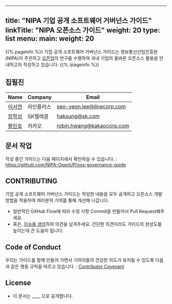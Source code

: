 
---
title: "NIPA 기업 공개 소프트웨어 거버넌스 가이드"
linkTitle: "NIPA 오픈소스 가이드"
weight: 20
type: list
menu:
  main:
    weight: 20
---

{{% pageinfo %}}
기업 공개 소프트웨어 거버넌스 가이드는 정보통신산업진흥원(NIPA)이 주관하고 [오픈업](https://www.oss.kr/open_up_intro)이 연구를 수행하여 국내 기업의 올바른 오픈소스 활용을 안내하고자 작성하고 있습니다. 
{{% /pageinfo %}}



## 집필진

| Name | Company | Email |
|--|--|--|
| [이서연](https://github.com/syleeeee) | 라인플러스| seo-yeon.lee@linecorp.com |
| [장학성](https://github.com/haksungjang) | SK텔레콤 | haksung@sk.com |
| [황민호](https://github.com/revfactory) | 카카오 | robin.hwang@kakaocorp.com |

## 문서 작업

작성 중인 가이드는 다음 페이지에서 확인하실 수 있습니다. : https://github.com/NIPA-OpenUP/oss-governance-guide

## CONTRIBUTING

기업 공개 소프트웨어 거버넌스 가이드는 작성한 내용을 모두 공개하고 오픈소스 개발 방법을 적용하여 여러분의 기여를 통해 개선해 나갑니다. 
* 일반적인 GitHub Flow에 따라 수정 사항 Commit을 만들어서 Pull Request해주세요.
* 혹은, [이슈를 생성](https://github.com/NIPA-OpenUP/oss-governance-guide/issues/new)하여 의견을 남겨주세요. 간단한 의견이라도 가이드의 완성도를 높이는데 큰 도움이 됩니다. 

## Code of Conduct
우리는 가이드를 함께 만들어 가면서 기여자들의 건강한 의도가 유지될 수 있도록 다음과 같은 행동 규칙을 따르고 있습니다. : [Contributor Covenant](https://www.contributor-covenant.org/version/2/0/code_of_conduct/)


## License

* 이 문서는 ____ 으로 공개합니다. 